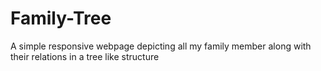 # Family-Tree
A simple responsive webpage depicting all my family member along with their relations in a tree like structure
